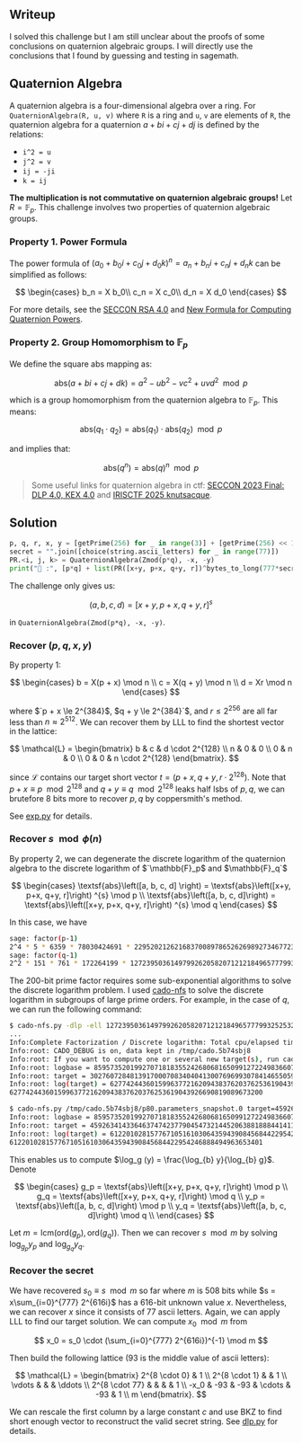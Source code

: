 
## Writeup

I solved this challenge but I am still unclear about the proofs of some conclusions on quaternion algebraic groups. I will directly use the conclusions that I found by guessing and testing in sagemath.

## Quaternion Algebra

A quaternion algebra is a four-dimensional algebra over a ring. For `QuaternionAlgebra(R, u, v)` where `R` is a ring and `u`, `v` are elements of `R`, the quaternion algebra for a quaternion $a + bi + cj + dj$ is defined by the relations:
- `i^2 = u`
- `j^2 = v`
- `ij = -ji`
- `k = ij`

**The multiplication is not commutative on quaternion algebraic groups!** Let $`R = \mathbb{F}_p`$. This challenge involves two properties of quaternion algebraic groups.

### Property 1. Power Formula

The power formula of $`(a_0 + b_0 i + c_0 j + d_0 k)^n = a_n + b_n i + c_n j + d_n k`$ can be simplified as follows:

$$
\begin{cases}
b_n = X b_0\\
c_n = X c_0\\
d_n = X d_0
\end{cases}
$$

For more details, see the [SECCON RSA 4.0](https://7rocky.github.io/en/ctf/other/seccon-ctf/rsa-4.0/) and [New Formula for Computing Quaternion Powers](https://www.scirp.org/pdf/am_2022033014505665.pdf).

### Property 2. Group Homomorphism to $\mathbb{F}_p$

We define the square abs mapping as:

$$
\textsf{abs}(a + bi + cj + dk) = a^2 - u b^2 - v c^2 + uvd^2 \mod p
$$

which is a group homomorphism from the quaternion algebra to $\mathbb{F}_p$. This means:

$$
\textsf{abs}(q_1 \cdot q_2) = \textsf{abs}(q_1) \cdot \textsf{abs}(q_2) \mod p
$$

and implies that:

$$
\textsf{abs}\left(q^n \right) = \textsf{abs}(q)^n \mod p
$$

> Some useful links for quaternion algebra in ctf: [SECCON 2023 Final: DLP 4.0, KEX 4.0](https://qiita.com/saitenntaisei/items/5f9caa9110fe38edbc82) and [IRISCTF 2025 knutsacque](https://blog.whale-tw.com/2025/01/06/irisctf-2025/#knutsacque).

## Solution

```python
p, q, r, x, y = [getPrime(256) for _ in range(3)] + [getPrime(256) << 128 for _ in range(2)]
secret = "".join([choice(string.ascii_letters) for _ in range(77)])
PR.<i, j, k> = QuaternionAlgebra(Zmod(p*q), -x, -y)
print("🎁 :", [p*q] + list(PR([x+y, p+x, q+y, r])^bytes_to_long(777*secret.encode())) + [AES.new(key=md5(secret.encode()).digest(), nonce=b"Tiffany", mode=AES.MODE_CTR).encrypt(flag).hex()])
```

The challenge only gives us:

$$
(a, b, c, d) = [x+y, p + x, q + y, r]^{s}
$$

in `QuaternionAlgebra(Zmod(p*q), -x, -y)`.

### Recover $(p, q, x, y)$

By property 1:

$$
\begin{cases}
b = X(p + x) \mod n \\
c = X(q + y) \mod n \\
d = Xr \mod n
\end{cases}
$$

where $`p + x \le 2^{384}$, $q + y \le 2^{384}`$, and $`r \le 2^{256}`$ are all far less than $`n \approx 2^{512}`$. We can recover them by LLL to find the shortest vector in the lattice:

$$
\mathcal{L} = 
\begin{bmatrix}
b & c & d \cdot 2^{128} \\
n & 0 & 0 \\
0 & n & 0 \\
0 & 0 & n \cdot 2^{128}
\end{bmatrix}.
$$

since $`\mathcal{L}`$ contains our target short vector $`t = (p + x, q + y, r \cdot 2^{128})`$. Note that $`p + x \equiv p \mod 2^{128}`$ and $`q + y \equiv q \mod 2^{128}`$ leaks half lsbs of $`p, q`$, we can brutefore 8 bits more to recover $`p, q`$ by coppersmith's method. 

See [exp.py](./exp.py) for details.


### Recover $s \mod \phi(n)$

By property 2, we can degenerate the discrete logarithm of the quaternion algebra to the discrete logarithm of $`\mathbb{F}_p$ and $\mathbb{F}_q`$

$$
\begin{cases}
\textsf{abs}\left([a, b, c, d] \right) = \textsf{abs}\left([x+y, p+x, q+y, r]\right) ^{s} \mod p  \\
\textsf{abs}\left([a, b, c, d]\right) = \textsf{abs}\left([x+y, p+x, q+y, r]\right) ^{s} \mod q
\end{cases}
$$

In this case, we have

``` bash
sage: factor(p-1)
2^4 * 5 * 6359 * 78030424691 * 2295202126216837008978652626989273467723189905747503092156937
sage: factor(q-1)
2^2 * 151 * 761 * 172264199 * 1272395036149799262058207121218496577799325253210771211721273551
```

The 200-bit prime factor requires some sub-exponential algorithms to solve the discrete logarithm problem. I used [cado-nfs](https://gitlab.inria.fr/cado-nfs/cado-nfs) to solve the discrete logarithm in subgroups of large prime orders. For example, in the case of $q$, we can run the following command:

```bash
$ cado-nfs.py -dlp -ell 1272395036149799262058207121218496577799325253210771211721273551 target=30276072848139170007083404041300769699307841465505983042645514710610334966369 100748500420633602436909572573651942923829948109715215298913760623104145908957 -t 12
...
Info:Complete Factorization / Discrete logarithm: Total cpu/elapsed time for entire Discrete logarithm: 658.74/137.706
Info:root: CADO_DEBUG is on, data kept in /tmp/cado.5b74sbj8
Info:root: If you want to compute one or several new target(s), run cado-nfs.py /tmp/cado.5b74sbj8/p80.parameters_snapshot.0 target=<target>[,<target>,...]
Info:root: logbase = 85957352019927071818355242680681650991272249836607379548748536511737186451317
Info:root: target = 30276072848139170007083404041300769699307841465505983042645514710610334966369
Info:root: log(target) = 627742443601599637721620943837620376253619043926690819089673200 mod ell
627742443601599637721620943837620376253619043926690819089673200

$ cado-nfs.py /tmp/cado.5b74sbj8/p80.parameters_snapshot.0 target=45926341433646374742377904547321445206388188844141136065098557452004567800661
Info:root: logbase = 85957352019927071818355242680681650991272249836607379548748536511737186451317
Info:root: target = 45926341433646374742377904547321445206388188844141136065098557452004567800661
Info:root: log(target) = 612201028157767105161030643594390845684422954246888494963653401 mod ell
612201028157767105161030643594390845684422954246888494963653401
```

This enables us to compute $`\log_g (y) = \frac{\log_{b} y}{\log_{b} g}`$. Denote

$$
\begin{cases}
g_p = \textsf{abs}\left([x+y, p+x, q+y, r]\right) \mod p \\
g_q = \textsf{abs}\left([x+y, p+x, q+y, r]\right) \mod q \\
y_p = \textsf{abs}\left([a, b, c, d]\right) \mod p \\
y_q = \textsf{abs}\left([a, b, c, d]\right) \mod q \\
\end{cases}
$$

Let $`m =\textsf{lcm}(\textsf{ord}(g_p), \textsf{ord}(g_q))`$. Then we can recover $`s \mod m`$ by solving $`\log_{g_p} y_p`$ and $`\log_{g_q} y_q`$.

### Recover the secret

We have recovered $`s_0 \equiv s \mod m`$ so far where $`m`$ is 508 bits while $`s = x\sum_{i=0}^{777} 2^{616i}`$ has a 616-bit unknown value $`x`$. Nevertheless, we can recover $`x`$ since it consists of 77 ascii letters. Again, we can apply LLL to find our target solution. We can compute $`x_0 \mod m`$ from

$$
x_0 = s_0 \cdot (\sum_{i=0}^{777} 2^{616i})^{-1} \mod m
$$

Then build the following lattice (93 is the middle value of ascii letters):

$$
\mathcal{L} = 
\begin{bmatrix}
2^{8 \cdot 0} & 1 \\
2^{8 \cdot 1} & & 1 \\
\vdots & & & \ddots \\
2^{8 \cdot 77} & & & & 1 \\
-x_0 & -93 & -93 & \cdots & -93 & 1 \\
m
\end{bmatrix}.
$$

We can rescale the first column by a large constant $c$ and use BKZ to find short enough vector to reconstruct the valid secret string. See [dlp.py](./dlp.py) for details.
